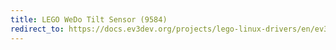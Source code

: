 ```yaml
---
title: LEGO WeDo Tilt Sensor (9584)
redirect_to: https://docs.ev3dev.org/projects/lego-linux-drivers/en/ev3dev-jessie/sensor_data.html#wedo-tilt
---
```

